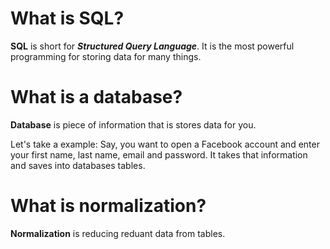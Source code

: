 What is SQL?
===

**SQL** is short for **_Structured Query Language_**. It is the most powerful programming
for storing data for many things.

What is a database?
===

**Database** is piece of information that is stores data for you.

Let's take a example: Say, you want to open a Facebook account and enter your
first name, last name, email and password. It takes that information and saves into
databases tables.

What is normalization?
===

**Normalization** is reducing reduant data from tables.